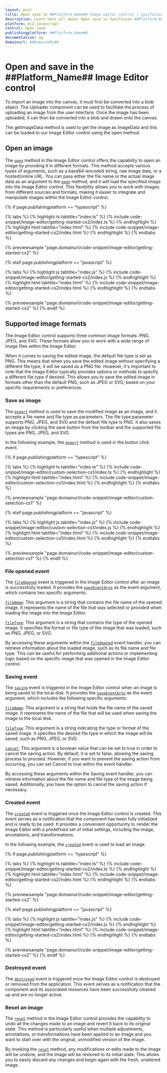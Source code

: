 ```yaml
---
layout: post
title: Open save in ##Platform_Name## Image editor control | Syncfusion
description: Learn here all about Open save in Syncfusion ##Platform_Name## Image editor control of Syncfusion Essential JS 2 and more.
platform: ej2-javascript
control: Open save 
publishingplatform: ##Platform_Name##
documentation: ug
domainurl: ##DomainURL##
---
```


# Open and save in the ##Platform_Name## Image Editor control

To import an image into the canvas, it must first be converted into a blob object. The Uploader component can be used to facilitate the process of uploading an image from the user interface. Once the image has been uploaded, it can then be converted into a blob and drawn onto the canvas.

The getImageData method is used to get the image as ImageData and this can be loaded to our Image Editor control using the open method.

## Open an image

The [`open`](https://ej2.syncfusion.com/javascript/documentation/api/image-editor/#open) method in the Image Editor control offers the capability to open an image by providing it in different formats. This method accepts various types of arguments, such as a base64-encoded string, raw image data, or a hosted/online URL. You can pass either the file name or the actual image data as an argument to the [`open`](https://ej2.syncfusion.com/javascript/documentation/api/image-editor/#open) method, and it will load the specified image into the Image Editor control. This flexibility allows you to work with images from different sources and formats, making it easier to integrate and manipulate images within the Image Editor control.

{% if page.publishingplatform == "typescript" %}

{% tabs %}
{% highlight ts tabtitle="index.ts" %}
{% include code-snippet/image-editor/getting-started-cs2/index.ts %}
{% endhighlight %}
{% highlight html tabtitle="index.html" %}
{% include code-snippet/image-editor/getting-started-cs2/index.html %}
{% endhighlight %}
{% endtabs %}
        
{% previewsample "page.domainurl/code-snippet/image-editor/getting-started-cs2" %}

{% elsif page.publishingplatform == "javascript" %}

{% tabs %}
{% highlight js tabtitle="index.js" %}
{% include code-snippet/image-editor/getting-started-cs2/index.js %}
{% endhighlight %}
{% highlight html tabtitle="index.html" %}
{% include code-snippet/image-editor/getting-started-cs2/index.html %}
{% endhighlight %}
{% endtabs %}

{% previewsample "page.domainurl/code-snippet/image-editor/getting-started-cs2" %}
{% endif %}

## Supported image formats

The Image Editor control supports three common image formats: PNG, JPEG, and SVG. These formats allow you to work with a wide range of image files within the Image Editor.

When it comes to saving the edited image, the default file type is set as PNG. This means that when you save the edited image without specifying a different file type, it will be saved as a PNG file. However, it's important to note that the Image Editor typically provides options or methods to specify a different file type if desired. This allows you to save the edited image in formats other than the default PNG, such as JPEG or SVG, based on your specific requirements or preferences. 

### Save as image

The [`export`](https://ej2.syncfusion.com/javascript/documentation/api/image-editor/#export) method is used to save the modified image as an image, and it accepts a file name and file type as parameters. The file type parameter supports PNG, JPEG, and SVG and the default file type is PNG. It also saves an image by clicking the save button from the toolbar and the supported file types are PNG, JPEG, and SVG.

In the following example, the [`export`](https://ej2.syncfusion.com/javascript/documentation/api/image-editor/#export) method is used in the button click event.

{% if page.publishingplatform == "typescript" %}

{% tabs %}
{% highlight ts tabtitle="index.ts" %}
{% include code-snippet/image-editor/custom-selection-cs1/index.ts %}
{% endhighlight %}
{% highlight html tabtitle="index.html" %}
{% include code-snippet/image-editor/custom-selection-cs1/index.html %}
{% endhighlight %}
{% endtabs %}
        
{% previewsample "page.domainurl/code-snippet/image-editor/custom-selection-cs1" %}

{% elsif page.publishingplatform == "javascript" %}

{% tabs %}
{% highlight js tabtitle="index.js" %}
{% include code-snippet/image-editor/custom-selection-cs1/index.js %}
{% endhighlight %}
{% highlight html tabtitle="index.html" %}
{% include code-snippet/image-editor/custom-selection-cs1/index.html %}
{% endhighlight %}
{% endtabs %}

{% previewsample "page.domainurl/code-snippet/image-editor/custom-selection-cs1" %}
{% endif %}

### File opened event

The [`fileOpened`](https://ej2.syncfusion.com/javascript/documentation/api/image-editor/#fileOpened) event is triggered in the Image Editor control after an image is successfully loaded. It provides the [`openEventArgs`](https://ej2.syncfusion.com/javascript/documentation/api/image-editor/#openEventArgs) as the event argument, which contains two specific arguments:

[`fileName`](https://ej2.syncfusion.com/javascript/documentation/api/image-editor/#fileName): This argument is a string that contains the file name of the opened image. It represents the name of the file that was selected or provided when loading the image into the Image Editor.

[`fileType`](https://ej2.syncfusion.com/javascript/documentation/api/image-editor/#fileType): This argument is a string that contains the type of the opened image. It specifies the format or file type of the image that was loaded, such as PNG, JPEG, or SVG. 

By accessing these arguments within the [`fileOpened`](https://ej2.syncfusion.com/javascript/documentation/api/image-editor/#fileOpened) event handler, you can retrieve information about the loaded image, such as its file name and file type. This can be useful for performing additional actions or implementing logic based on the specific image that was opened in the Image Editor control. 

### Saving event

The [`saving`](https://helpej2.syncfusion.com/javascript/documentation/api/image-editor/#saving) event is triggered in the Image Editor control when an image is being saved to the local disk. It provides the [`SaveEventArgs`](https://ej2.syncfusion.com/javascript/documentation/api/image-editor/saveEventArgs/) as the event argument, which includes the following specific arguments: 

[`fileName`](https://ej2.syncfusion.com/javascript/documentation/api/image-editor/#fileName): This argument is a string that holds the file name of the saved image. It represents the name of the file that will be used when saving the image to the local disk.

[`fileType`](https://ej2.syncfusion.com/javascript/documentation/api/image-editor/#fileType): This argument is a string indicating the type or format of the saved image. It specifies the desired file type in which the image will be saved, such as PNG, JPEG, or SVG.

[`cancel`](https://ej2.syncfusion.com/javascript/documentation/api/image-editor/#cancel): This argument is a boolean value that can be set to true in order to cancel the saving action. By default, it is set to false, allowing the saving process to proceed. However, if you want to prevent the saving action from occurring, you can set Cancel to true within the event handler.

By accessing these arguments within the Saving event handler, you can retrieve information about the file name and file type of the image being saved. Additionally, you have the option to cancel the saving action if necessary.

### Created event

The [`created`](https://ej2.syncfusion.com/javascript/documentation/api/image-editor/#created) event is triggered once the Image Editor control is created. This event serves as a notification that the component has been fully initialized and is ready to be used. It provides a convenient opportunity to render the Image Editor with a predefined set of initial settings, including the image, annotations, and transformations.

In the following example, the [`created`](https://ej2.syncfusion.com/javascript/documentation/api/image-editor/#created) event is used to load an image.

{% if page.publishingplatform == "typescript" %}

{% tabs %}
{% highlight ts tabtitle="index.ts" %}
{% include code-snippet/image-editor/getting-started-cs2/index.ts %}
{% endhighlight %}
{% highlight html tabtitle="index.html" %}
{% include code-snippet/image-editor/getting-started-cs2/index.html %}
{% endhighlight %}
{% endtabs %}
        
{% previewsample "page.domainurl/code-snippet/image-editor/getting-started-cs2" %}

{% elsif page.publishingplatform == "javascript" %}

{% tabs %}
{% highlight js tabtitle="index.js" %}
{% include code-snippet/image-editor/getting-started-cs2/index.js %}
{% endhighlight %}
{% highlight html tabtitle="index.html" %}
{% include code-snippet/image-editor/getting-started-cs2/index.html %}
{% endhighlight %}
{% endtabs %}

{% previewsample "page.domainurl/code-snippet/image-editor/getting-started-cs2" %}
{% endif %}

### Destroyed event

The [`destroyed`](https://ej2.syncfusion.com/javascript/documentation/api/image-editor/#destroyed) event is triggered once the Image Editor control is destroyed or removed from the application. This event serves as a notification that the component and its associated resources have been successfully cleaned up and are no longer active.

### Reset an image

The [`reset`](https://ej2.syncfusion.com/javascript/documentation/api/image-editor/#reset) method in the Image Editor control provides the capability to undo all the changes made to an image and revert it back to its original state. This method is particularly useful when multiple adjustments, annotations, or transformations have been applied to an image and you want to start over with the original, unmodified version of the image. 

By invoking the [`reset`](https://ej2.syncfusion.com/javascript/documentation/api/image-editor/#reset) method, any modifications or edits made to the image will be undone, and the image will be restored to its initial state. This allows you to easily discard any changes and begin again with the fresh, unaltered image. 